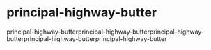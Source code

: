 # principal-highway-butter
principal-highway-butterprincipal-highway-butterprincipal-highway-butterprincipal-highway-butterprincipal-highway-butter
